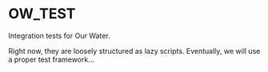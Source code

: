 # OW_TEST

Integration tests for Our Water.

Right now, they are loosely structured as lazy scripts. Eventually, we will use a proper test framework...